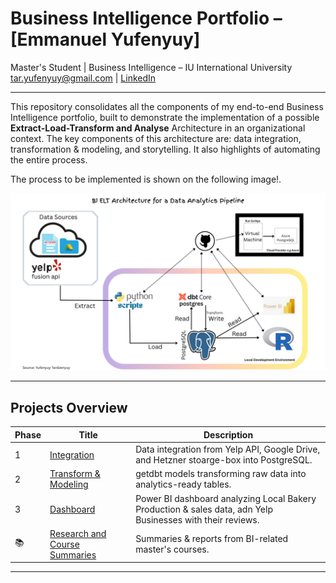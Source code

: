 # Business Intelligence Portfolio – [Emmanuel Yufenyuy]

Master's Student | Business Intelligence – IU International University  
tar.yufenyuy@gmail.com | [LinkedIn](https://www.linkedin.com/in/yufenyuy-tardzenyuy-1039b8183/ "LinkedIn Profile")

---

This repository consolidates all the components of my end-to-end Business Intelligence portfolio, built to demonstrate the implementation of a possible **Extract-Load-Transform and Analyse** Architecture in an organizational context. The key components of this architecture are: data integration, transformation & modeling, and storytelling. It also highlights of automating the entire process.

The process to be implemented is shown on the following image!.

![ELT-BI-Architecture](./img/elt_bi_architecture.png)

---

## Projects Overview

| Phase | Title                        | Description                                                                 |
|-------|------------------------------|-----------------------------------------------------------------------------|
| 1     | [Integration](https://github.com/yufeenyuy/extract_load) | Data integration from Yelp API, Google Drive, and Hetzner stoarge-box into PostgreSQL. |
| 2     | [Transform & Modeling](https://github.com/yufeenyuy/modular_transform)         | getdbt models transforming raw data into analytics-ready tables.              |
| 3     | [Dashboard](./ELT-Phase3_Dashboard)         | Power BI dashboard analyzing Local Bakery Production & sales data, adn Yelp Businesses with their reviews.          |
| 📚    | [Research and Course Summaries](./course_summaries)      | Summaries & reports from BI-related master's courses.                      |

---


